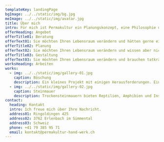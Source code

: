 ```yaml
---
templateKey: landingPage
bgImage: ../../static/img/bg.jpg
meImage: ../../static/img/avatar.jpg
title: Über mich
intro: Für mich ist Permakultur ein Planungskonzept, eine Philosophie und eine Chance für die Zukunft. Seit 2014 beschäftige ich mich intensiv mit den sehr weitreichenden Themen der Permakultur. Ich möchte meinen Kindern und Enkeln eine Welt hinterlassen, in der sie eine intakte Natur vorfinden und in einem gesunden Umfeld aufwachsen können. Deshalb setze ich mich für Permakultur ein.
offerHeading: Angebot
offerTitle01: Beratung
offerText01: Sie möchten Ihren Lebensraum verändern und hätten gerne ein wenig Inspiration? Gerne unterstütze ich Sie mit meinem Wissen bei Ihrer eigenen Planung und Umsetzung.
offerTitle02: Planung
offerText02: Sie möchten Ihren Lebensraum verändern und wissen aber nicht, wie Sie am besten vorgehen sollen? Egal ob Balkon oder Landwirtschaftsfläche, für Sie allein oder eine ganze Gemeinschaft, ich stehe Ihnen gerne mit meinem Wissen und Erfahrungen zur Seite um eine Oase der Vielfalt und ein Rückzugsort der Natur zu Planen.
offerTitle03: Gestaltung
offerText03: Sie möchten Ihren Lebensraum verändern und brauchen tatkräftige Hilfe? Mit meiner gesammelten Erfahrung in der Organisation und Gestaltung können wir gemeinsam fast jedes Projekt umsetzten und der Natur etwas zurückgeben.
worksHeading: Arbeiten
works:
  - img: ../../static/img/gallery-01.jpg
    caption: Böschung
    description: Ein kleines Projekt mit einigen Herausforderungen. Ein kleiner, steiler Hang, der sehr selten Wasser und so gut wie nie Sonne bekommt. Mit einem speziell angepassten Pflanzkonzept (und einem Kakteen Experiment), ist es möglich jedem Standort gerecht zu werden und mit etwas Kreativität, wird aus einem einfachen ungepflegten Hang ein interessanter Blickfang.
  - img: ../../static/img/gallery-02.jpg
    caption: Steinmauer
    description: Trockensteinmauern bieten Reptilien, Amphibien und Insekten einen Unterschlupf. Sie bieten  spezifischen Pflanzen eine Nische, um sich anzusiedeln und geben der Biodiversität eine Chance. In Frankreich, wo diese Mauern stehen, ist Stein ein sehr häufiger Rohstoff und ideal um ganze Bergflanken zu Terrassieren und bewirtschaftbar zu machen.
contact:
  heading: Kontakt
  intro: Ich freue mich über Ihre Nachricht.
  address01: Ringoldingen 425
  address02: 3762 Erlenbach im Simmental
  address03: Schweiz
  phone: +41 79 385 95 71
  email: kontakt@permakultur-hand-werk.ch
---
```

